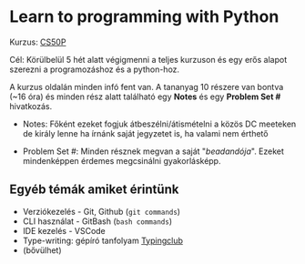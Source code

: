 # Learn to programming with Python

Kurzus: [CS50P](https://cs50.harvard.edu/python/2022/)

Cél: Körülbelül 5 hét alatt végigmenni a teljes kurzuson és egy erős alapot szerezni a programozáshoz és a python-hoz.

A kurzus oldalán minden infó fent van. A tananyag 10 részere van bontva (~16 óra) és minden rész alatt található egy **Notes** és egy **Problem Set #** hivatkozás.

- Notes: Főként ezeket fogjuk átbeszélni/átismételni a közös DC meeteken de király lenne ha írnánk saját jegyzetet is, ha valami nem érthető

- Problem Set #: Minden résznek megvan a saját "*beadandója*". Ezeket mindenképpen érdemes megcsinálni gyakorlásképp.

## Egyéb témák amiket érintünk
- Verziókezelés - Git, Github (`git commands`)
- CLI használat - GitBash (`bash commands`)
- IDE kezelés - VSCode
- Type-writing: gépíró tanfolyam [Typingclub](https://www.typingclub.com/)
- (bővülhet)